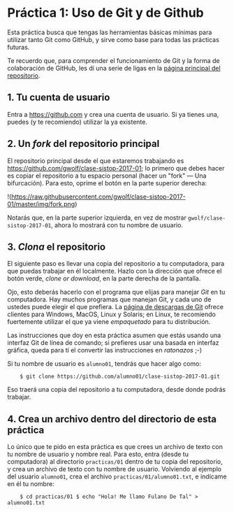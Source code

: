 # Práctica 1: Uso de Git y de Github

Esta práctica busca que tengas las herramientas básicas mínimas para
utilizar tanto Git como GitHub, y sirve como base para todas las
prácticas futuras.

Te recuerdo que, para comprender el funcionamiento de Git y la forma
de colaboración de GitHub, les dí una serie de ligas en la
[página principal del repositorio](https://github.com/gwolf/clase-sistop-2017-01).

## 1. Tu cuenta de usuario

Entra a https://github.com y crea una cuenta de usuario. Si ya tienes
una, puedes (y te recomiendo) utilizar la ya existente.

## 2. Un *fork* del repositorio principal

El repositorio principal desde el que estaremos trabajando es
https://github.com/gwolf/clase-sistop-2017-01; lo primero que debes
hacer es copiar el repositorio a tu espacio personal (hacer un "fork"
— Una bifurcación). Para esto, oprime el botón en la parte superior
derecha:

!(https://raw.githubusercontent.com/gwolf/clase-sistop-2017-01/master/img/fork.png)

Notarás que, en la parte superior izquierda, en vez de mostrar
`gwolf/clase-sistop-2017-01`, ahora lo mostrará con tu nombre de
usuario.

## 3. *Clona* el repositorio

El siguiente paso es llevar una copia del repositorio a tu
computadora, para que puedas trabajar en él localmente. Hazlo con la
dirección que ofrece el botón verde, *clone or download*, en la parte
derecha de la pantalla.

Ojo, esto deberás hacerlo con el programa que elijas para manejar
*Git* en tu computadora. Hay muchos programas que manejan Git, y cada
uno de ustedes puede elegir el que prefiera. La
[página de descargas de Git](https://git-scm.com/downloads) ofrece
clientes para Windows, MacOS, Linux y Solaris; en Linux, te recomiendo
fuertemente utilizar el que ya viene *empaquetado* para tu
distribución.

Las instrucciones que doy en esta práctica asumen que estás usando una
interfaz Git de línea de comando; si prefieres usar una basada en
interfaz gráfica, queda para tí el convertir las instrucciones en
*ratonazos* ;-)

Si tu nombre de usuario es `alumno01`, tendrás que hacer algo como:

`    $ git clone https://github.com/alumno01/clase-sistop-2017-01.git`

Eso traerá una copia del repositorio a tu computadora, desde donde
podrás trabajar.

## 4. Crea un archivo dentro del directorio de esta práctica

Lo único que te pido en esta práctica es que crees un archivo de texto
con tu nombre de usuario y nombre real. Para esto, entra (desde tu
computadora) al directorio `practicas/01` dentro de tu copia del
repositorio, y crea un archivo de texto con tu nombre de
usuario. Volviendo al ejemplo del usuario `alumno01`, crea el archivo
`practicas/01/alumno01.txt`, e indícame en él tu nombre:

`    $ cd practicas/01
    $ echo "Hola! Me llamo Fulano De Tal" > alumno01.txt`

